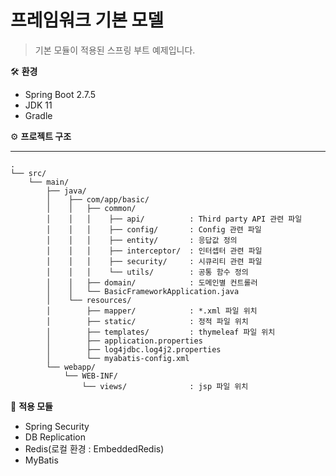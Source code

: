 # 프레임워크 기본 모델
> 기본 모듈이 적용된 스프링 부트 예제입니다.  

🛠️️ **환경**

* Spring Boot 2.7.5 
* JDK 11 
* Gradle

⚙️️ **프로젝트 구조**
- - -
```
.
└── src/
    └── main/
        ├── java/
        │    ├── com/app/basic/                        
        │    │   ├── common/
        │    │   │    ├── api/          : Third party API 관련 파일
        │    │   │    ├── config/       : Config 관련 파일
        │    │   │    ├── entity/       : 응답값 정의
        │    │   │    ├── interceptor/  : 인터셉터 관련 파일
        │    │   │    ├── security/     : 시큐리티 관련 파일
        │    │   │    └── utils/        : 공통 함수 정의
        │    │   ├── domain/            : 도메인별 컨트롤러                                   
        │    │   └── BasicFrameworkApplication.java
        │    └── resources/
        │        ├── mapper/            : *.xml 파일 위치
        │        ├── static/            : 정적 파일 위치
        │        ├── templates/         : thymeleaf 파일 위치
        │        ├── application.properties        
        │        ├── log4jdbc.log4j2.properties
        │        └── myabatis-config.xml
        └── webapp/
            └── WEB-INF/
                └── views/              : jsp 파일 위치
```

📌 **적용 모듈**
* Spring Security
* DB Replication
* Redis(로컬 환경 : EmbeddedRedis)
* MyBatis

